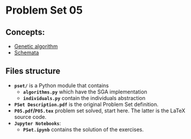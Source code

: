 # Problem Set 05

## Concepts:

* [Genetic algorithm](https://en.wikipedia.org/wiki/Genetic_algorithm)
* [Schemata](https://en.wikipedia.org/wiki/Schema_%28genetic_algorithms%29)

## Files structure

* **`pset/`** is a Python module that contains
    * **`algorithms.py`** which have the SGA implementation
    * **`individuals.py`** contain the individuals abstraction
* **`PSet Description.pdf`** is the original Problem Set definition.
* **`P05.pdf`/`P05.tex`** problem set solved, start here. The latter is the LaTeX source code.
* **`Jupyter Notebooks`**:
    * **`PSet.ipynb`** contains the solution of the exercises.
